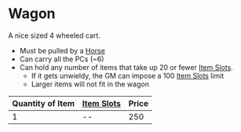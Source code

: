 # Wagon

A nice sized 4 wheeled cart.

- Must be pulled by a [Horse](Horse,%20Draft.md)
- Can carry all the PCs (~6)
- Can hold any number of items that take up 20 or fewer [Item Slots](../../../../../Player%20Characters/Derived%20Statistics/Item%20Slots.md).
	- If it gets unwieldy, the GM can impose a 100 [Item Slots](../../../../../Player%20Characters/Derived%20Statistics/Item%20Slots.md) limit
	- Larger items will not fit in the wagon

| Quantity of Item | [Item Slots](../../../../../Player%20Characters/Derived%20Statistics/Item%20Slots.md) | Price |
| ---------------- | ------------------------------------------------------------------------------------- | ----- |
| 1                | --                                                                                    | 250   |
